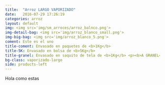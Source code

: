 ```yaml
---
title:  "Arroz LARGO VAPORIZADO"
date:   2016-07-29 17:26:19
categories: arroz
layout: default
img: <img src='img/sm_arroces/arroz_balnco.png'>
img-detail-bag: <img src='img/arroz_blanco_small.png'>
img-big-bag: <img src='img/arroz_blanco_5.png'>
coment: Este es el uno
title-coment: Envasado en paquetes de <b>1Kg</b>
title-5K: Envasado en bolsa de <b>5Kg</b>
title-granel: Envasado en saquito de tela de <b>1Kg</b> <p><b>A GRANEL</b><br> Envasado en sacos de <b>10Kg y 25Kg</b> 
bg-class: vaporizado-largo
side: products-left
---
```


Hola como estas